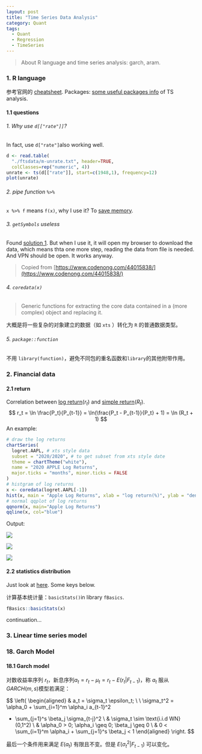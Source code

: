 ```yaml
---
layout: post
title: "Time Series Data Analysis"
category: Quant
tags:
  - Quant
  - Regression
  - TimeSeries
---
```


> About R language and time series analysis: garch, aram.



### 1. R language

参考官网的 [cheatsheet](https://www.rstudio.com/resources/cheatsheets/). Packages: [some useful packages info](https://www.math.pku.edu.cn/teachers/lidf/course/fts/ftsnotes/html/_ftsnotes/rsoft.html#rsoft-ts-misc) of TS analysis.

#### 1.1 questions

###### 1. Why use `d[["rate"]]`?

In fact, use `d["rate"]`also  working well.

```R
d <- read.table(
  "./ftsdata/m-unrate.txt", header=TRUE,
  colClasses=rep("numeric", 4))
unrate <- ts(d[["rate"]], start=c(1948,1), frequency=12)
plot(unrate)
```

###### 2. pipe function `%>%` 

`x %>% f` means `f(x)`, why I use it? To <u>save memory</u>.

###### 3. `getSymbols` useless

Found [solution 1](https://www.codenong.com/44015838/). But when I use it, it will open my browser to download the data, which means thta one more step, reading the data from file is needed.  And VPN should be open. It works anyway.

> Copied from [https://www.codenong.com/44015838/](https://www.codenong.com/44015838/)

###### 4. `coredata(x)`

> Generic functions for extracting the core data contained in a (more complex) object and replacing it.

大概是将一些复杂的对象建立的数据（如 `xts` ）转化为 `R` 的普通数据类型。

###### 5. `package::function`

不用 `library(function)`，避免不同包的重名函数和`library`的其他附带作用。

### 2. Financial data

#### 2.1 return

Correlation between <u>log return</u>($r_t$) and <u>simple return</u>($R_t$).
$$
r_t = \ln \frac{P_t}{P_{t-1}} = \ln(\frac{P_t - P_{t-1}}{P_t} + 1) = \ln (R_t + 1)
$$
An example:

```R
# draw the log returns
chartSeries(
  logret.AAPL, # xts style data
  subset = "2020/2020", # to get subset from xts style date
  theme = chartTheme("white"),
  name = "2020 APPLE Log Returns",
  major.ticks = "months", minor.ticks = FALSE
)
# histgram of log returns
x <- coredata(logret.AAPL[-1])
hist(x, main = "Apple Log Returns", xlab = "log return(%)", ylab = "density")
# normal qqplot of log returns
qqnorm(x, main="Apple Log Returns")
qqline(x, col="blue")
```

Output:

![](https://i.bmp.ovh/imgs/2021/11/099c27957a730db9.png)

![](https://i.bmp.ovh/imgs/2021/11/5d3730c8e08179cb.png)

![](https://i.bmp.ovh/imgs/2021/11/379954313755cb36.png)

#### 2.2 statistics distribution

Just look at [here](https://www.math.pku.edu.cn/teachers/lidf/course/fts/ftsnotes/html/_ftsnotes/fts-intro.html#intro-returnstat). Some keys below.

计算基本统计量：`basicStats()`in library  `fBasics`.

```R
fBasics::basicStats(x)
```

continuation...

### 3. Linear time series model



















### 18. Garch Model

#### 18.1 Garch model

对数收益率序列 $r_t$，新息序列$a_t = r_t - \mu_t = r_t - E(r_t|F_{t-1})$，称 $a_t$ 服从 $GARCH(m,s)$模型若满足：


$$
\left\{
\begin{aligned}
& a_t = \sigma_t  \epsilon_t; \ \ \sigma_t^2 = \alpha_0 + \sum_{i=1}^m \alpha_i a_{t-1}^2 
+ \sum_{j=1}^s \beta_j \sigma_{t-j}^2 \\
& \sigma_t \sim \text{i.i.d WN} (0,1^2) \\
& \alpha_0 > 0; \alpha_i \geq 0;  \beta_j \geq 0  \\
& 0 < \sum_{i=1}^m \alpha_i + \sum_{j=1}^s \beta_j < 1
\end{aligned}
\right.
$$


最后一个条件用来满足 $E(a_t)$ 有限且不变。但是 $E(\sigma_t^2|F_{t-1})$ 可以变化。





